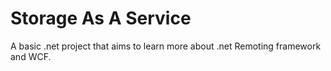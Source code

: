 # Storage As A Service
A basic .net project that aims to learn more about .net Remoting framework and WCF.
